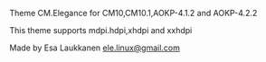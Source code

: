 <!-- Copyright (C) 2012-2013 The CyanogenMod Project

     Licensed under the Apache License, Version 2.0 (the "License");
     you may not use this file except in compliance with the License.
     You may obtain a copy of the License at

          http://www.apache.org/licenses/LICENSE-2.0

     Unless required by applicable law or agreed to in writing, software
     distributed under the License is distributed on an "AS IS" BASIS,
     WITHOUT WARRANTIES OR CONDITIONS OF ANY KIND, either express or implied.
     See the License for the specific language governing permissions and
     limitations under the License.
-->

Theme CM.Elegance for CM10,CM10.1,AOKP-4.1.2 and AOKP-4.2.2

This theme supports mdpi.hdpi,xhdpi and xxhdpi

Made by Esa Laukkanen <ele.linux@gmail.com>



